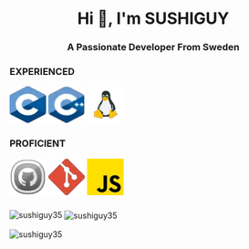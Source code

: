 <h1 align="center">Hi 👋, I'm SUSHIGUY</h1>
<h3 align="center">A Passionate Developer From Sweden</h3>
<h3>EXPERIENCED</h3>

![](photos/C.png)
![](photos/C++.png)
![](photos/Linux.png)



<h3>PROFICIENT</h3>

![](photos/github.png)
![](photos/git.png)
![](photos/js.png)



<h3></h3>


<p><img align="left" src="https://github-readme-stats.vercel.app/api/top-langs?username=sushiguy35&show_icons=true&theme=gruvbox&title_color=ffffff&text_color=ffffff&bg_color=999999&locale=en&layout=compact" alt="sushiguy35" /></p>

<p>&nbsp;<img align="center" src="https://github-readme-stats.vercel.app/api?username=sushiguy35&show_icons=true&locale=en" alt="sushiguy35" /></p>

<p><img align="center" src="https://github-readme-streak-stats.herokuapp.com/?user=sushiguy35&" alt="sushiguy35" /></p>
